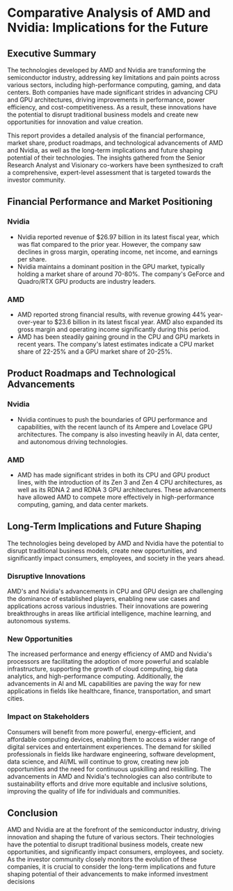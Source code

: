 # Comparative Analysis of AMD and Nvidia: Implications for the Future

## Executive Summary
The technologies developed by AMD and Nvidia are transforming the semiconductor industry, addressing key limitations and pain points across various sectors, including high-performance computing, gaming, and data centers. Both companies have made significant strides in advancing CPU and GPU architectures, driving improvements in performance, power efficiency, and cost-competitiveness. As a result, these innovations have the potential to disrupt traditional business models and create new opportunities for innovation and value creation.

This report provides a detailed analysis of the financial performance, market share, product roadmaps, and technological advancements of AMD and Nvidia, as well as the long-term implications and future shaping potential of their technologies. The insights gathered from the Senior Research Analyst and Visionary co-workers have been synthesized to craft a comprehensive, expert-level assessment that is targeted towards the investor community.

## Financial Performance and Market Positioning
### Nvidia
- Nvidia reported revenue of $26.97 billion in its latest fiscal year, which was flat compared to the prior year. However, the company saw declines in gross margin, operating income, net income, and earnings per share.
- Nvidia maintains a dominant position in the GPU market, typically holding a market share of around 70-80%. The company's GeForce and Quadro/RTX GPU products are industry leaders.

### AMD
- AMD reported strong financial results, with revenue growing 44% year-over-year to $23.6 billion in its latest fiscal year. AMD also expanded its gross margin and operating income significantly during this period.
- AMD has been steadily gaining ground in the CPU and GPU markets in recent years. The company's latest estimates indicate a CPU market share of 22-25% and a GPU market share of 20-25%.

## Product Roadmaps and Technological Advancements
### Nvidia
- Nvidia continues to push the boundaries of GPU performance and capabilities, with the recent launch of its Ampere and Lovelace GPU architectures. The company is also investing heavily in AI, data center, and autonomous driving technologies.

### AMD
- AMD has made significant strides in both its CPU and GPU product lines, with the introduction of its Zen 3 and Zen 4 CPU architectures, as well as its RDNA 2 and RDNA 3 GPU architectures. These advancements have allowed AMD to compete more effectively in high-performance computing, gaming, and data center markets.

## Long-Term Implications and Future Shaping
The technologies being developed by AMD and Nvidia have the potential to disrupt traditional business models, create new opportunities, and significantly impact consumers, employees, and society in the years ahead.

### Disruptive Innovations
AMD's and Nvidia's advancements in CPU and GPU design are challenging the dominance of established players, enabling new use cases and applications across various industries. Their innovations are powering breakthroughs in areas like artificial intelligence, machine learning, and autonomous systems.

### New Opportunities
The increased performance and energy efficiency of AMD and Nvidia's processors are facilitating the adoption of more powerful and scalable infrastructure, supporting the growth of cloud computing, big data analytics, and high-performance computing. Additionally, the advancements in AI and ML capabilities are paving the way for new applications in fields like healthcare, finance, transportation, and smart cities.

### Impact on Stakeholders
Consumers will benefit from more powerful, energy-efficient, and affordable computing devices, enabling them to access a wider range of digital services and entertainment experiences. The demand for skilled professionals in fields like hardware engineering, software development, data science, and AI/ML will continue to grow, creating new job opportunities and the need for continuous upskilling and reskilling. The advancements in AMD and Nvidia's technologies can also contribute to sustainability efforts and drive more equitable and inclusive solutions, improving the quality of life for individuals and communities.

## Conclusion
AMD and Nvidia are at the forefront of the semiconductor industry, driving innovation and shaping the future of various sectors. Their technologies have the potential to disrupt traditional business models, create new opportunities, and significantly impact consumers, employees, and society. As the investor community closely monitors the evolution of these companies, it is crucial to consider the long-term implications and future shaping potential of their advancements to make informed investment decisions